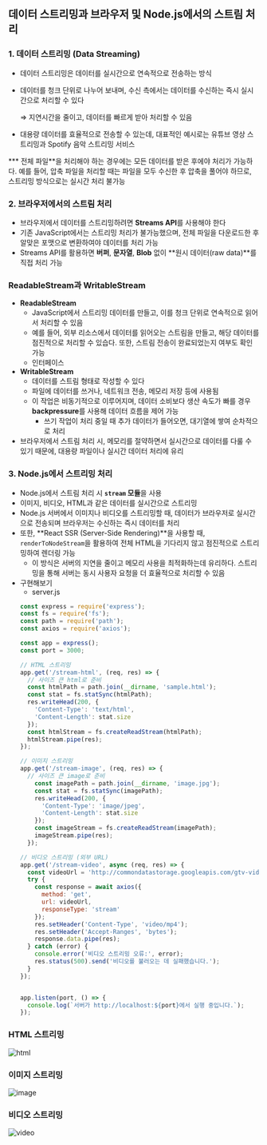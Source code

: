 ## 데이터 스트리밍과 브라우저 및 Node.js에서의 스트림 처리

### 1. 데이터 스트리밍 (Data Streaming)

- 데이터 스트리밍은 데이터를 실시간으로 연속적으로 전송하는 방식
- 데이터를 청크 단위로 나누어 보내며, 수신 측에서는 데이터를 수신하는 즉시 실시간으로 처리할 수 있다
    
    ⇒ 지연시간을 줄이고, 데이터를 빠르게 받아 처리할 수 있음
    
- 대용량 데이터를 효율적으로 전송할 수 있는데, 대표적인 예시로는 유튜브 영상 스트리밍과 Spotify 음악 스트리밍 서비스

*** 전체 파일**을 처리해야 하는 경우에는 모든 데이터를 받은 후에야 처리가 가능하다. 예를 들어, 압축 파일을 처리할 때는 파일을 모두 수신한 후 압축을 풀어야 하므로, 스트리밍 방식으로는 실시간 처리 불가능

### 2. 브라우저에서의 스트림 처리

- 브라우저에서 데이터를 스트리밍하려면 **Streams API**를 사용해야 한다
- 기존 JavaScript에서는 스트리밍 처리가 불가능했으며, 전체 파일을 다운로드한 후 알맞은 포맷으로 변환하여야 데이터를 처리 가능
- Streams API를 활용하면 **버퍼**, **문자열**, **Blob** 없이 **원시 데이터(raw data)**를 직접 처리 가능

### ReadableStream과 WritableStream

- **ReadableStream**
    - JavaScript에서 스트리밍 데이터를 만들고, 이를 청크 단위로 연속적으로 읽어서 처리할 수 있음
    - 예를 들어, 외부 리소스에서 데이터를 읽어오는 스트림을 만들고, 해당 데이터를 점진적으로 처리할 수 있습다. 또한, 스트림 전송이 완료되었는지 여부도 확인 가능
    - 인터페이스
- **WritableStream**
    - 데이터를 스트림 형태로 작성할 수 있다
    - 파일에 데이터를 쓰거나, 네트워크 전송, 메모리 저장 등에 사용됨
    - 이 작업은 비동기적으로 이루어지며, 데이터 소비보다 생산 속도가 빠를 경우 **backpressure**를 사용해 데이터 흐름을 제어 가능
        - 쓰기 작업이 처리 중일 때 추가 데이터가 들어오면, 대기열에 쌓여 순차적으로 처리
- 브라우저에서 스트림 처리 시, 메모리를 절약하면서 실시간으로 데이터를 다룰 수 있기 때문에, 대용량 파일이나 실시간 데이터 처리에 유리

### 3. Node.js에서 스트리밍 처리

- Node.js에서 스트림 처리 시 **`stream` 모듈**을 사용
- 이미지, 비디오, HTML과 같은 데이터를 실시간으로 스트리밍
- Node.js 서버에서 이미지나 비디오를 스트리밍할 때, 데이터가 브라우저로 실시간으로 전송되며 브라우저는 수신하는 즉시 데이터를 처리
- 또한, **React SSR (Server-Side Rendering)**을 사용할 때, `renderToNodeStream`을 활용하여 전체 HTML을 기다리지 않고 점진적으로 스트리밍하여 렌더링 가능
    - 이 방식은 서버의 지연을 줄이고 메모리 사용을 최적화하는데 유리하다. 스트리밍을 통해 서버는 동시 사용자 요청을 더 효율적으로 처리할 수 있음
- 구현해보기
    - server.js
    ```javascript
    const express = require('express');
    const fs = require('fs');
    const path = require('path');
    const axios = require('axios');

    const app = express();
    const port = 3000;

    // HTML 스트리밍
    app.get('/stream-html', (req, res) => {
      // 사이즈 큰 html로 준비
      const htmlPath = path.join(__dirname, 'sample.html');
      const stat = fs.statSync(htmlPath);
      res.writeHead(200, {
        'Content-Type': 'text/html',
        'Content-Length': stat.size
      });
      const htmlStream = fs.createReadStream(htmlPath);
      htmlStream.pipe(res);
    });

    // 이미지 스트리밍
    app.get('/stream-image', (req, res) => {
      // 사이즈 큰 image로 준비
        const imagePath = path.join(__dirname, 'image.jpg');
        const stat = fs.statSync(imagePath);
        res.writeHead(200, {
          'Content-Type': 'image/jpeg',
          'Content-Length': stat.size
        });
        const imageStream = fs.createReadStream(imagePath);
        imageStream.pipe(res);
      });

    // 비디오 스트리밍 (외부 URL)
    app.get('/stream-video', async (req, res) => {
      const videoUrl = 'http://commondatastorage.googleapis.com/gtv-videos-bucket/sample/BigBuckBunny.mp4'; 
      try {
        const response = await axios({
          method: 'get',
          url: videoUrl,
          responseType: 'stream'
        });
        res.setHeader('Content-Type', 'video/mp4');
        res.setHeader('Accept-Ranges', 'bytes');
        response.data.pipe(res);
      } catch (error) {
        console.error('비디오 스트리밍 오류:', error);
        res.status(500).send('비디오를 불러오는 데 실패했습니다.');
      }
    });


    app.listen(port, () => {
      console.log(`서버가 http://localhost:${port}에서 실행 중입니다.`);
    });
    ```
### HTML 스트리밍
  ![html](./assets/1.gif)
### 이미지 스트리밍
  ![image](./assets/2.gif)
### 비디오 스트리밍
  ![video](./assets/3.gif)